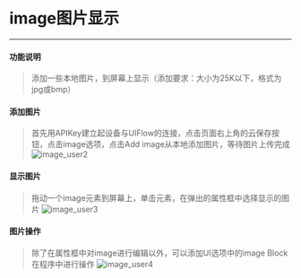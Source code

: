 # image图片显示
__________________________
#### 功能说明
>添加一些本地图片，到屏幕上显示（添加要求：大小为25K以下，格式为jpg或bmp）

#### 添加图片
>首先用APIKey建立起设备与UIFlow的连接，点击页面右上角的云保存按钮，点击image选项，点击Add image从本地添加图片，等待图片上传完成
![image_user2](/image/Display/image_user1.gif)

#### 显示图片
>拖动一个image元素到屏幕上，单击元素，在弹出的属性框中选择显示的图片
![image_user3](/image/Display/image_user2.gif)

#### 图片操作
>除了在属性框中对image进行编辑以外，可以添加UI选项中的image Block在程序中进行操作
![image_user4](/image/Display/image_user3.gif)